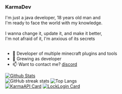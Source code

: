 ### KarmaDev

I'm just a java developer, 18 years old man and<br>
I'm ready to face the world with my knowledge.<br>
<br>
I wanna change it, update it, and make it better,<br>
I'm not afraid of it, I'm anxious of its secrets<br>
<br>
- 🔭 Developer of multiple minecraft plugins and tools
- 🌱 Grewing as developer
- 📫 Want to contact me? [discord](https://discord.gg/2nVs5gcf)

[![Github Stats](https://github-readme-stats.vercel.app/api?username=karmadeb&count_private=true&show_icons=true&include_all_commits=true&theme=dracula)](https://github.com/KarmaDeb)
<br>
![GitHub streak stats](https://github-readme-streak-stats.herokuapp.com/?user=KarmaDeb)
![Top Langs](https://github-readme-stats.vercel.app/api/top-langs/?username=KarmaDeb)
<br>
[![KarmaAPI Card](https://github-readme-stats.vercel.app/api/pin/?username=karmadeb&repo=karmaapi)](https://github.com/karmaconfigs/karmaapi)
[![LockLogin Card](https://github-readme-stats.vercel.app/api/pin/?username=karmadeb&repo=LockLoginReborn)](https://github.com/karmaconfigs/lockloginreborn)
